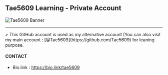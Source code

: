 ## Tae5609 Learning - Private Account
![Tae5609 Banner](https://cdn.discordapp.com/attachments/1008227798822944839/1101524585637216286/tae5609-banner4.png)
<hr />
> This GitHub account is used as my alternative account (You can also visit my main account : [@Tae5609](https://github.com/Tae5609) for leaning purpose.

#### CONTACT
- Bio.link : https://bio.link/tae5609
